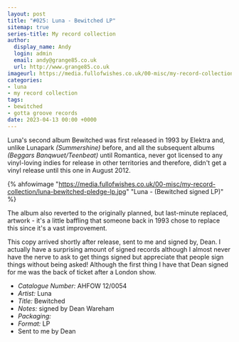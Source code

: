 ```yaml
---
layout: post
title: "#025: Luna - Bewitched LP"
sitemap: true
series-title: My record collection
author:
  display_name: Andy
  login: admin
  email: andy@grange85.co.uk
  url: http://www.grange85.co.uk
imageurl: https://media.fullofwishes.co.uk/00-misc/my-record-collection/luna-bewitched-pledge-lp.jpg
categories:
- luna
- my record collection
tags:
- bewitched
- gotta groove records
date: 2023-04-13 00:00 +0000
---
```

Luna's second album Bewitched was first released in 1993 by Elektra and, unlike Lunapark _(Summershine)_ before, and all the subsequent albums _(Beggars Banqwuet/Teenbeat)_ until Romantica, never got licensed to any vinyl-loving indies for release in other territories and therefore, didn't get a vinyl release until this one in August 2012.

{% ahfowimage "https://media.fullofwishes.co.uk/00-misc/my-record-collection/luna-bewitched-pledge-lp.jpg" "Luna - (Bewitched signed LP)" %}

The album also reverted to the originally planned, but last-minute replaced, artwork - it's a little baffling that someone back in 1993 chose to replace this since it's a vast improvement.

This copy arrived shortly after release, sent to me and signed by, Dean. I actually have a surprising amount of signed records although I almost never have the nerve to ask to get things signed but appreciate that people sign things without being asked! Although the first thing I have that Dean signed for me was the back of ticket after a London show.

 - *Catalogue Number:* AHFOW 12/0054
 - *Artist:* Luna
 - *Title:* Bewitched
 - *Notes:* signed by Dean Wareham
 - *Packaging:* 
 - *Format:* LP
 - Sent to me by Dean
